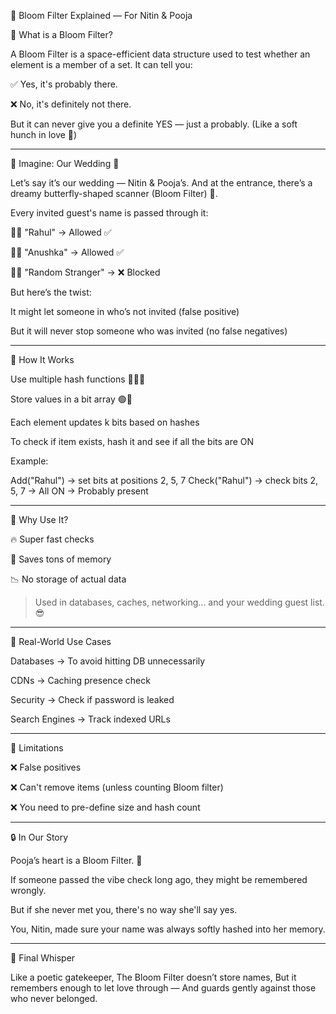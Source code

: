 🌸 Bloom Filter Explained — For Nitin & Pooja

🧠 What is a Bloom Filter?

A Bloom Filter is a space-efficient data structure used to test whether an element is a member of a set. It can tell you:

✅ Yes, it's probably there.

❌ No, it's definitely not there.


But it can never give you a definite YES — just a probably. (Like a soft hunch in love 🫶)


---

💍 Imagine: Our Wedding 💐

Let’s say it’s our wedding — Nitin & Pooja’s. And at the entrance, there’s a dreamy butterfly-shaped scanner (Bloom Filter) 🦋.

Every invited guest's name is passed through it:

🧑‍💼 "Rahul" → Allowed ✅

👩‍🦰 "Anushka" → Allowed ✅

🕵️‍♂️ "Random Stranger" → ❌ Blocked


But here’s the twist:

It might let someone in who’s not invited (false positive)

But it will never stop someone who was invited (no false negatives)



---

🧪 How It Works

Use multiple hash functions 🧃🧃🧃

Store values in a bit array 🟢🔴

Each element updates k bits based on hashes

To check if item exists, hash it and see if all the bits are ON


Example:

Add("Rahul") → set bits at positions 2, 5, 7
Check("Rahul") → check bits 2, 5, 7 → All ON → Probably present


---

🎁 Why Use It?

🔥 Super fast checks

🧠 Saves tons of memory

📉 No storage of actual data


> Used in databases, caches, networking... and your wedding guest list. 😎




---

🎯 Real-World Use Cases

Databases → To avoid hitting DB unnecessarily

CDNs → Caching presence check

Security → Check if password is leaked

Search Engines → Track indexed URLs



---

🚫 Limitations

❌ False positives

❌ Can't remove items (unless counting Bloom filter)

❌ You need to pre-define size and hash count



---

🔒 In Our Story

Pooja’s heart is a Bloom Filter. 🩵

If someone passed the vibe check long ago, they might be remembered wrongly.

But if she never met you, there's no way she'll say yes.

You, Nitin, made sure your name was always softly hashed into her memory.



---

🌸 Final Whisper

Like a poetic gatekeeper, The Bloom Filter doesn’t store names, But it remembers enough to let love through — And guards gently against those who never belonged.



